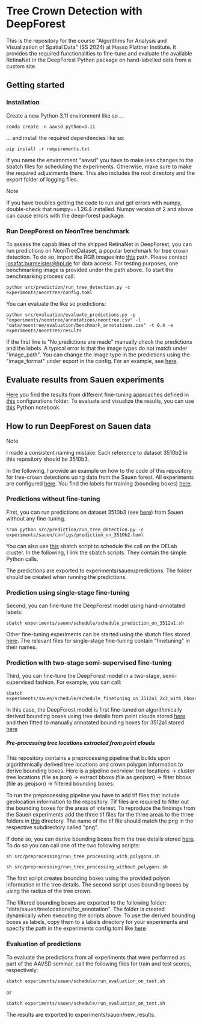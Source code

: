# Tree Crown Detection with DeepForest

This is the repository for the course "Algorithms for Analysis and Visualization of Spatial Data" (SS 2024) at Hasso Plattner Institute. It provides the required functionalities to fine-tune and evaluate the available RetinaNet in the DeepForest Python package on hand-labelled data from a custom site.

## Getting started

### Installation

Create a new Python 3.11 environment like so ...
```
conda create -n aavsd python=3.11
```
... and install the required dependencies like so:
```
pip install -r requirements.txt
```

If you name the environment "aavsd" you have to make less changes to the sbatch files for scheduling the experiments. Otherwise, make sure to make the required adjustments there. This also includes the root directory and the export folder of logging files.

> [!NOTE]  
> If you have troubles getting the code to run and get errors with numpy, double-check that numpy==1.26.4 installed. Numpy version of 2 and above can cause errors with the deep-forest package.

### Run DeepForest on NeonTree benchmark

To assess the capabilities of the shipped RetinaNet in DeepForest, you can run predictions on NeonTreeDataset, a popular benchmark for tree crown detection. To do so, import the RGB images into [this](data/neontree/evaluation/RGB_with_annotations) path. Please contact josafat.burmeister@hpi.de for data access. For testing purposes, one benchmarking image is provided under the path above. To start the benchmarking process call:
```
python src/prediction/run_tree_detection.py -c experiments/neontree/config.toml
```

You can evaluate the like so predictions:
```
python src/evaluation/evaluate_predictions.py -p "experiments/neontree/annotations/neontree.csv" -l "data/neontree/evaluation/benchmark_annotations.csv" -t 0.4 -e experiments/neontree/results
```

If the first line is "No predictions are made" manually check the predictions and the labels. A typical error is that the image types do not match under "image_path". You can change the image type in the predictions using the "image_format" under export in the config. For an example, see [here](experiments/neontree/config.toml).

## Evaluate results from Sauen experiments

[Here](experiments/sauen/results) you find the results from different fine-tuning approaches defined in [this](experiments/sauen/configs) configurations folder. To evaluate and visualize the results, you can use [this](experiments/sauen/evaluation/evaluation.ipynb) Python notebook.

## How to run DeepForest on Sauen data

> [!NOTE]  
> I made a consistent naming mistake: Each reference to dataset 3510b2 in this repository should be 3510b3.

In the following, I provide an example on how to the code of this repository for tree-crown detections using data from the Sauen forest. All experiments are configured [here](experiments/sauen/configs). You find the labels for training (bounding boxes) [here](experiments/sauen/labels). 

### Predictions without fine-tuning

First, you can run predictions on dataset 3510b3 (see [here](experiments/sauen/labels/edited_annotations_120m_1140px_3510b2)) from Sauen without any fine-tuning.
```
srun python src/prediction/run_tree_detection.py -c experiments/sauen/configs/prediction_on_3510b2.toml
```

You can also use [this](experiments/sauen/schedule/schedule_prediction_on_3510b2.sh) sbatch script to schedule the call on the DELab cluster. In the following, I link the sbatch scripts. They contain the simple Python calls.

The predictions are exported to experiments/sauen/predictions. The folder should be created when running the predictions.

### Prediction using single-stage fine-tuning

Second, you can fine-tune the DeepForest model using hand-annotated labels:
```
sbatch experiments/sauen/schedule/schedule_prediction_on_3512a1.sh
```

Other fine-tuning experiments can be started using the sbatch files stored [here](experiments/sauen/schedule). The relevant files for single-stage fine-tuning contain "finetuning" in their names.

### Prediction with two-stage semi-supervised fine-tuning

Third, you can fine-tune the DeepForest model in a two-stage, semi-supervised fashion. For example, you can call:

```
sbatch experiments/sauen/schedule/schedule_finetuning_on_3512a1_2x3_with_bboxs_from_polygons.sh
```

In this case, the DeepForest model is first fine-tuned on algorithmically derived bounding boxes using tree details from point clouds stored [here](experiments/sauen/labels/computed_annotations_from_polygons_120m_1240px_3512a1_2x3) and then fitted to manually annotated bounding boxes for 3512a1 stored [here](experiments/sauen/labels/edited_annotations_120m_1240px_3512a1)

##### Pre-processing tree locations extracted from point clouds

This repository contains a preprocessing pipeline that builds upon algorithmically derived tree locations and crown polygon information to derive bounding boxes. Here is a pipeline overview: tree locations -> cluster tree locations (file as json) -> extract bboxs (file as geojson) -> filter bboxs (file as geojson) -> filtered bounding boxes.

To run the preprocessing pipeline you have to add tif files that include geolocation information to the repository. Tif files are required to filter out the bounding boxes for the areas of interest. To reproduce the findings from the Sauen experiments add the three tif files for the three areas to the three folders in [this](data/sauen/tiles) directory. The name of the tif file should match the png in the respective subdirectory called "png".

If done so, you can derive bounding boxes from the tree details stored [here](data/sauen/treelocations). To do so you can call one of the two following scripts:

```
sh src/preprocessing/run_tree_processing_with_polygons.sh
```
```
sh src/preprocessing/run_tree_processing_without_polygons.sh
```
The first script creates bounding boxes using the provided polyon information in the tree details. The second script uses bounding boxes by using the radius of the tree crown.

The filtered bounding boxes are exported to the following folder: "data/sauen/treelocations/for_annotation". The folder is created dynamically when executing the scripts above. To use the derived bounding boxes as labels, copy them to a labels directory for your experiments and specify the path in the experiments config.toml like [here](experiments/sauen/configs/semisupervised_finetuning_with_bboxs_from_polygons.toml)

### Evaluation of predictions

To evaluate the predictions from all experiments that were performed as part of the AAVSD seminar, call the following files for train and test scores, respectively:
```
sbatch experiments/sauen/schedule/run_evaluation_on_test.sh
```
or
```
sbatch experiments/sauen/schedule/run_evaluation_on_test.sh
```
The results are exported to experiments/sauen/new_results.